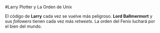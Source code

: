 #Larry Plotter y La Orden de Unix

El código de **Larry** cada vez se vuelve más peligroso. **Lord Ballmermort** y sus *followers* tienen cada vez más *retweets*.
La orden del Fenix luchará por el bien del mundo.